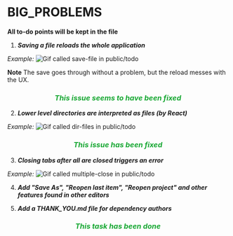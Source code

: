 # BIG_PROBLEMS

**All to-do points will be kept in the file**

1. ***Saving a file reloads the whole application***

*Example:* ![Gif called save-file in public/todo](todo/save-file.gif)

**Note** The save goes through without a problem, but the reload messes with the UX.

<h3 style="color: rgb(25, 168, 52); font-style: italic; text-align: center">This issue seems to have been fixed</h3>

2. ***Lower level directories are interpreted as files (by React)***

*Example:* ![Gif called dir-files in public/todo](todo/dir-files.gif)

<h3 style="color: rgb(25, 168, 52); font-style: italic; text-align: center">This issue has been fixed</h3>

3. ***Closing tabs after all are closed triggers an error***

*Example:* ![Gif called multiple-close in public/todo](todo/multiple-close.gif)

4. ***Add "Save As", "Reopen last item", "Reopen project" and other features found in other editors***

5. ***Add a THANK_YOU.md file for dependency authors***

<h3 style="color: rgb(25, 168, 52); font-style: italic; text-align: center">This task has been done</h3>
